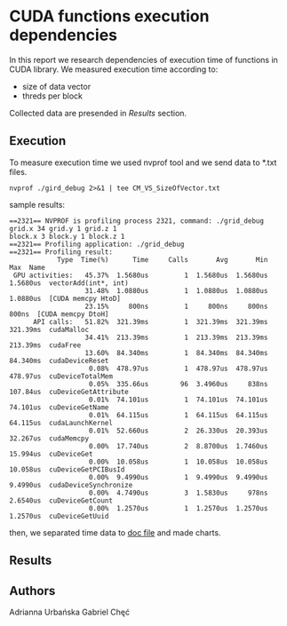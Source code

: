 # CUDA functions execution dependencies

  In this report we research dependencies of execution time of functions in CUDA library. 
  We measured execution time according to:
  * size of data vector
  * threds per block
  
  Collected data are presended in *Results* section.
  
## Execution

To measure execution time we used nvprof tool and we send data to *.txt files.
```
nvprof ./gird_debug 2>&1 | tee CM_VS_SizeOfVector.txt
```
sample results:
```
==2321== NVPROF is profiling process 2321, command: ./grid_debug
grid.x 34 grid.y 1 grid.z 1
block.x 3 block.y 1 block.z 1
==2321== Profiling application: ./grid_debug
==2321== Profiling result:
            Type  Time(%)      Time     Calls       Avg       Min       Max  Name
 GPU activities:   45.37%  1.5680us         1  1.5680us  1.5680us  1.5680us  vectorAdd(int*, int)
                   31.48%  1.0880us         1  1.0880us  1.0880us  1.0880us  [CUDA memcpy HtoD]
                   23.15%     800ns         1     800ns     800ns     800ns  [CUDA memcpy DtoH]
      API calls:   51.82%  321.39ms         1  321.39ms  321.39ms  321.39ms  cudaMalloc
                   34.41%  213.39ms         1  213.39ms  213.39ms  213.39ms  cudaFree
                   13.60%  84.340ms         1  84.340ms  84.340ms  84.340ms  cudaDeviceReset
                    0.08%  478.97us         1  478.97us  478.97us  478.97us  cuDeviceTotalMem
                    0.05%  335.66us        96  3.4960us     838ns  107.84us  cuDeviceGetAttribute
                    0.01%  74.101us         1  74.101us  74.101us  74.101us  cuDeviceGetName
                    0.01%  64.115us         1  64.115us  64.115us  64.115us  cudaLaunchKernel
                    0.01%  52.660us         2  26.330us  20.393us  32.267us  cudaMemcpy
                    0.00%  17.740us         2  8.8700us  1.7460us  15.994us  cuDeviceGet
                    0.00%  10.058us         1  10.058us  10.058us  10.058us  cuDeviceGetPCIBusId
                    0.00%  9.4990us         1  9.4990us  9.4990us  9.4990us  cudaDeviceSynchronize
                    0.00%  4.7490us         3  1.5830us     978ns  2.6540us  cuDeviceGetCount
                    0.00%  1.2570us         1  1.2570us  1.2570us  1.2570us  cuDeviceGetUuid

```
then, we separated time data to [doc file](https://docs.google.com/spreadsheets/d/10RdRgu6PN2vl1llNBVsojPbfDENzBCP7uocNg2IaAhI/edit#gid=0) and made charts.


## Results

## Authors

Adrianna Urbańska
Gabriel Chęć
